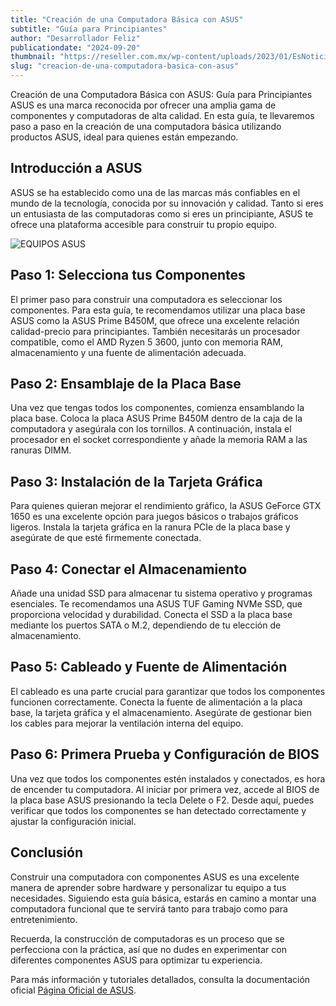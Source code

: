```yaml
---
title: "Creación de una Computadora Básica con ASUS"
subtitle: "Guía para Principiantes"
author: "Desarrollador Feliz"
publicationdate: "2024-09-20"
thumbnail: "https://reseller.com.mx/wp-content/uploads/2023/01/EsNoticia_ASUSROG_CES2023.jpg"
slug: "creacion-de-una-computadora-basica-con-asus"
---
```


Creación de una Computadora Básica con ASUS: Guía para Principiantes
ASUS es una marca reconocida por ofrecer una amplia gama de componentes y computadoras de alta calidad. En esta guía, te llevaremos paso a paso en la creación de una computadora básica utilizando productos ASUS, ideal para quienes están empezando.

## Introducción a ASUS
ASUS se ha establecido como una de las marcas más confiables en el mundo de la tecnología, conocida por su innovación y calidad. Tanto si eres un entusiasta de las computadoras como si eres un principiante, ASUS te ofrece una plataforma accesible para construir tu propio equipo.

![EQUIPOS ASUS](https://www.eluniversal.com.mx/resizer/ThIkOyuSj-_Gkef6eVn75Z8R8oY=/0x620/cloudfront-us-east-1.images.arcpublishing.com/eluniversal/LS56A6WH5VEQTA3HUUCANVZZUU.jpg)

## Paso 1: Selecciona tus Componentes
El primer paso para construir una computadora es seleccionar los componentes. Para esta guía, te recomendamos utilizar una placa base ASUS como la ASUS Prime B450M, que ofrece una excelente relación calidad-precio para principiantes. También necesitarás un procesador compatible, como el AMD Ryzen 5 3600, junto con memoria RAM, almacenamiento y una fuente de alimentación adecuada.


## Paso 2: Ensamblaje de la Placa Base
Una vez que tengas todos los componentes, comienza ensamblando la placa base. Coloca la placa ASUS Prime B450M dentro de la caja de la computadora y asegúrala con los tornillos. A continuación, instala el procesador en el socket correspondiente y añade la memoria RAM a las ranuras DIMM.

## Paso 3: Instalación de la Tarjeta Gráfica
Para quienes quieran mejorar el rendimiento gráfico, la ASUS GeForce GTX 1650 es una excelente opción para juegos básicos o trabajos gráficos ligeros. Instala la tarjeta gráfica en la ranura PCIe de la placa base y asegúrate de que esté firmemente conectada.


## Paso 4: Conectar el Almacenamiento
Añade una unidad SSD para almacenar tu sistema operativo y programas esenciales. Te recomendamos una ASUS TUF Gaming NVMe SSD, que proporciona velocidad y durabilidad. Conecta el SSD a la placa base mediante los puertos SATA o M.2, dependiendo de tu elección de almacenamiento.

## Paso 5: Cableado y Fuente de Alimentación
El cableado es una parte crucial para garantizar que todos los componentes funcionen correctamente. Conecta la fuente de alimentación a la placa base, la tarjeta gráfica y el almacenamiento. Asegúrate de gestionar bien los cables para mejorar la ventilación interna del equipo.

## Paso 6: Primera Prueba y Configuración de BIOS
Una vez que todos los componentes estén instalados y conectados, es hora de encender tu computadora. Al iniciar por primera vez, accede al BIOS de la placa base ASUS presionando la tecla Delete o F2. Desde aquí, puedes verificar que todos los componentes se han detectado correctamente y ajustar la configuración inicial.


## Conclusión
Construir una computadora con componentes ASUS es una excelente manera de aprender sobre hardware y personalizar tu equipo a tus necesidades. Siguiendo esta guía básica, estarás en camino a montar una computadora funcional que te servirá tanto para trabajo como para entretenimiento.

Recuerda, la construcción de computadoras es un proceso que se perfecciona con la práctica, así que no dudes en experimentar con diferentes componentes ASUS para optimizar tu experiencia.

Para más información y tutoriales detallados, consulta la documentación oficial [Página Oficial de ASUS](https://www.asus.com/latin/support/).
